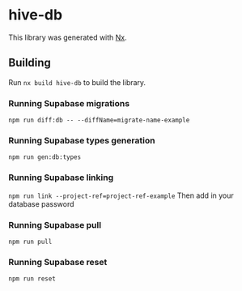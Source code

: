 # hive-db

This library was generated with [Nx](https://nx.dev).

## Building

Run `nx build hive-db` to build the library.

### Running Supabase migrations

`npm run diff:db -- --diffName=migrate-name-example`

### Running Supabase types generation

`npm run gen:db:types`

### Running Supabase linking

`npm run link --project-ref=project-ref-example` Then add in your database password

### Running Supabase pull

`npm run pull`

### Running Supabase reset

`npm run reset`
